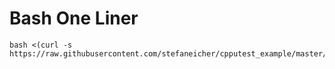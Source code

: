 # Bash  One Liner
```console
bash <(curl -s https://raw.githubusercontent.com/stefaneicher/cpputest_example/master/runTimed.sh.sh)
```

